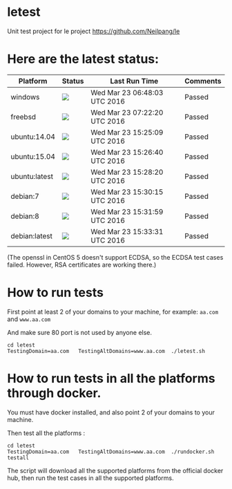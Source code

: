 # letest
Unit test project for le project https://github.com/Neilpang/le



# Here are the latest status:

| Platform | Status| Last Run Time| Comments|
-----------|-------|--------------|---------|
|windows|![](https://cdn.rawgit.com/Neilpang/letest/master/status/windows.svg?1458715683)|Wed Mar 23 06:48:03 UTC 2016| Passed |
|freebsd|![](https://cdn.rawgit.com/Neilpang/letest/master/status/freebsd.svg?1458717740)|Wed Mar 23 07:22:20 UTC 2016| Passed |
|ubuntu:14.04|![](https://cdn.rawgit.com/Neilpang/letest/master/status/ubuntu-14.04.svg?1458746709)|Wed Mar 23 15:25:09 UTC 2016| Passed |
|ubuntu:15.04|![](https://cdn.rawgit.com/Neilpang/letest/master/status/ubuntu-15.04.svg?1458746800)|Wed Mar 23 15:26:40 UTC 2016| Passed |
|ubuntu:latest|![](https://cdn.rawgit.com/Neilpang/letest/master/status/ubuntu-latest.svg?1458746900)|Wed Mar 23 15:28:20 UTC 2016| Passed |
|debian:7|![](https://cdn.rawgit.com/Neilpang/letest/master/status/debian-7.svg?1458747015)|Wed Mar 23 15:30:15 UTC 2016| Passed |
|debian:8|![](https://cdn.rawgit.com/Neilpang/letest/master/status/debian-8.svg?1458747119)|Wed Mar 23 15:31:59 UTC 2016| Passed |
|debian:latest|![](https://cdn.rawgit.com/Neilpang/letest/master/status/debian-latest.svg?1458747211)|Wed Mar 23 15:33:31 UTC 2016| Passed |
(The openssl in CentOS 5 doesn't support ECDSA, so the ECDSA test cases failed. However, RSA certificates are working there.)

# How to run tests

First point at least 2 of your domains to your machine, 
for example: `aa.com` and `www.aa.com`

And make sure 80 port is not used by anyone else.

```
cd letest
TestingDomain=aa.com   TestingAltDomains=www.aa.com  ./letest.sh
```

# How to run tests in all the platforms through docker.

You must have docker installed, and also point 2 of your domains to your machine.

Then test all the platforms :

```
cd letest
TestingDomain=aa.com   TestingAltDomains=www.aa.com  ./rundocker.sh  testall
```

The script will download all the supported platforms from the official docker hub, then run the test cases in all the supported platforms.






